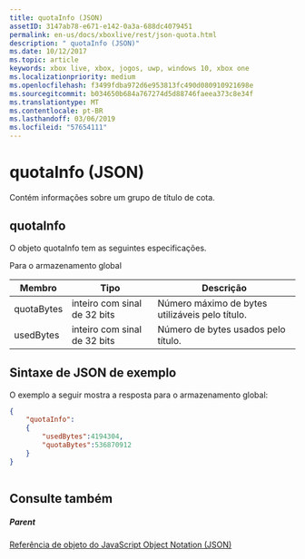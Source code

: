 ```yaml
---
title: quotaInfo (JSON)
assetID: 3147ab78-e671-e142-0a3a-688dc4079451
permalink: en-us/docs/xboxlive/rest/json-quota.html
description: " quotaInfo (JSON)"
ms.date: 10/12/2017
ms.topic: article
keywords: xbox live, xbox, jogos, uwp, windows 10, xbox one
ms.localizationpriority: medium
ms.openlocfilehash: f3499fdba972d6e953813fc490d080910921698e
ms.sourcegitcommit: b034650b684a767274d5d88746faeea373c8e34f
ms.translationtype: MT
ms.contentlocale: pt-BR
ms.lasthandoff: 03/06/2019
ms.locfileid: "57654111"
---
```

# <a name="quotainfo-json"></a>quotaInfo (JSON)
Contém informações sobre um grupo de título de cota. 
<a id="ID4EN"></a>

 
## <a name="quotainfo"></a>quotaInfo
 
O objeto quotaInfo tem as seguintes especificações.
 
Para o armazenamento global
 
| Membro| Tipo| Descrição| 
| --- | --- | --- | 
| quotaBytes| inteiro com sinal de 32 bits | Número máximo de bytes utilizáveis pelo título.| 
| usedBytes| inteiro com sinal de 32 bits | Número de bytes usados pelo título.| 
  
<a id="ID4EXB"></a>

 
## <a name="sample-json-syntax"></a>Sintaxe de JSON de exemplo
 
O exemplo a seguir mostra a resposta para o armazenamento global:
 

```json
{
    "quotaInfo":
    {
        "usedBytes":4194304,
        "quotaBytes":536870912
    }
}
      
```

  
<a id="ID4ECC"></a>

 
## <a name="see-also"></a>Consulte também
 
<a id="ID4EEC"></a>

 
##### <a name="parent"></a>Parent 

[Referência de objeto do JavaScript Object Notation (JSON)](atoc-xboxlivews-reference-json.md)

   